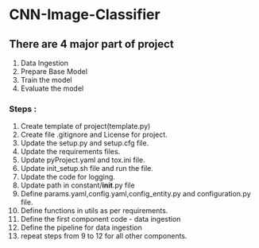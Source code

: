 # CNN-Image-Classifier

## There are 4 major part of project
1. Data Ingestion
2. Prepare Base Model
3. Train the model
4. Evaluate the model


### Steps :
1. Create template of project(template.py)
2. Create file .gitignore and License for project.
3. Update the setup.py and setup.cfg file.
4. Update the requirements files.
5. Update pyProject.yaml and tox.ini file.
6. Update init_setup.sh file and run the file.
7. Update the code for logging.
8. Update path in constant/__init__.py file
9. Define params.yaml,config.yaml,config_entity.py and configuration.py file.
10. Define functions in utils as per requirements.
11. Define the first component code - data ingestion
12. Define the pipeline for data ingestion
13. repeat steps from 9 to 12 for all other components.
